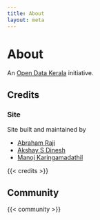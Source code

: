 ```yaml
---
title: About
layout: meta
---
```


# About

An [Open Data Kerala](https://opendatakerala.org/) initiative.

## Credits

### Site

Site built and maintained by

* [Abraham Raji](https://abrahamraji.in)
* [Akshay S Dinesh](https://asd.learnlearn.in)
* [Manoj Karingamadathil](https://meta.wikimedia.org/wiki/User:Manojk)

{{< credits >}}

## Community

{{< community >}}
